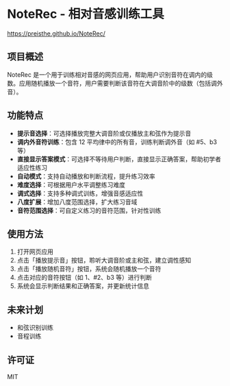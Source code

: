 # NoteRec - 相对音感训练工具

<https://preisthe.github.io/NoteRec/>

## 项目概述

NoteRec 是一个用于训练相对音感的网页应用，帮助用户识别音符在调内的级数。应用随机播放一个音符，用户需要判断该音符在大调音阶中的级数（包括调外音）。

## 功能特点

- **提示音选择**：可选择播放完整大调音阶或仅播放主和弦作为提示音
- **调内外音符训练**：包含 12 平均律中的所有音，训练判断调外音（如 #5、b3 等）
- **直接显示答案模式**：可选择不等待用户判断，直接显示正确答案，帮助初学者适应性练习
- **自动模式**：支持自动播放和判断流程，提升练习效率
- **难度选择**：可根据用户水平调整练习难度
- **调式选择**：支持多种调式训练，增强音感适应性
- **八度扩展**：增加八度范围选择，扩大练习音域
- **音符范围选择**：可自定义练习的音符范围，针对性训练

## 使用方法

1. 打开网页应用
2. 点击「播放提示音」按钮，聆听大调音阶或主和弦，建立调性感知
3. 点击「播放随机音符」按钮，系统会随机播放一个音符
4. 点击对应的音符按钮（如 1、#2、b3 等）进行判断
5. 系统会显示判断结果和正确答案，并更新统计信息

## 未来计划

- 和弦识别训练
- 音程训练

## 许可证

MIT